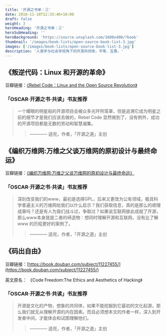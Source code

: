 ```yaml
---
title: '开源之书单：三'
date: 2018-11-18T12:33:46+10:00
draft: false
weight: 3
heroHeading: '开源之书单：三'
heroSubHeading: ''
heroBackground: 'https://source.unsplash.com/1600x400/?book'
thumbnail: '/images/book-lists/open-source-book-list-3.jpg'
images: ['/images/book-lists/open-source-book-list-3.jpg']
description: '人类学与社会学视角下的开源共同体，平等、互惠。'
---
```



## 《叛逆代码：Linux 和开源的革命》

豆瓣链接：[《Rebel Code：Linux and the Open Source Revolution》](https://book.douban.com/subject/1395563/)

### 「OSCAR·开源之书·共读」书友推荐

> 一个耀眼的明星般的开源项目会被众多光环所笼罩，但是追溯它成为明星之前的细节才是我们应该去做的，Rebel Code 显然做到了，没有例外，成功的开源项目都是无数的劳动和智慧凝集。
> >  ———— 适兕，作者，「开源之道」主创

## 《编织万维网:万维之父谈万维网的原初设计与最终命运》

豆瓣链接：[《编织万维网:万维之父谈万维网的原初设计与最终命运》](https://book.douban.com/subject/1031060/)

### 「OSCAR·开源之书·共读」书友推荐

> 深刻改变我们的www，最初是选择GPL，后来又更改为公有领域，极具科学普遍主义的万维网给我们以什么启示？我们获取信息，真的是那么的顺理成章吗？还是有人为我们战斗过，争取过？如果说互联网彼此成就了开源，那么www本身就是二者的缔造物：想同时理解开源和互联网，没有比了解www 的历程更好的案例了。
> >  ———— 适兕，作者，「开源之道」主创

## 《码出自由》

豆瓣链接：[https://book.douban.com/subject/11227455/](https://book.douban.com/subject/11227455/)

英文原名： 《Code Freedom:The Ethics and Aesthetics of Hacking》

### 「OSCAR·开源之书·共读」书友推荐

> 开源是文化的产物，想象的共同体，如果不能挖掘到它最初的文化起源，那么我们就无从理解开源的内在因素。而且必须想本文的作者一样，深入到开发者中间，才能体会和试图理解他们。
> >  ———— 适兕，作者，「开源之道」主创

